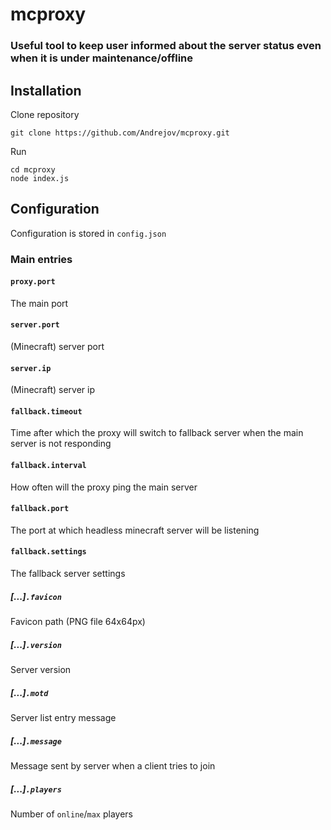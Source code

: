 # mcproxy
### Useful tool to keep user informed about the server status even when it is under maintenance/offline

## Installation
Clone repository
```
git clone https://github.com/Andrejov/mcproxy.git
```
Run
```
cd mcproxy
node index.js
```
## Configuration
Configuration is stored in `config.json`
### Main entries
#### `proxy.port`
The main port
#### `server.port`
(Minecraft) server port
#### `server.ip`
(Minecraft) server ip
#### `fallback.timeout`
Time after which the proxy will switch to fallback server when the main server is not responding
#### `fallback.interval`
How often will the proxy ping the main server
#### `fallback.port`
The port at which headless minecraft server will be listening
#### `fallback.settings`
The fallback server settings
##### [...]`.favicon`
Favicon path (PNG file 64x64px)
##### [...]`.version`
Server version
##### [...]`.motd`
Server list entry message
##### [...]`.message`
Message sent by server when a client tries to join
##### [...]`.players`
Number of `online`/`max` players
